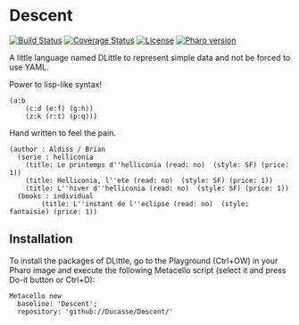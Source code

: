 # Descent

[![Build Status](https://travis-ci.org/Ducasse/Descent.svg?branch=master)](https://travis-ci.org/Ducasse/enlumineur)
[![Coverage Status](https://coveralls.io/repos/github/Ducasse/Descent/badge.svg?branch=master)](https://coveralls.io/github/Ducasse/enlumineur?branch=master)
[![License](https://img.shields.io/badge/license-MIT-blue.svg)](https://raw.githubusercontent.com/Ducasse/enlumineur/master/LICENSE)
[![Pharo version](https://img.shields.io/badge/Pharo-8.0-%23aac9ff.svg)](https://pharo.org/download)

A little language named DLittle to represent simple data and not be forced to use YAML.


Power to lisp-like syntax!

```
(a:b 
	(c:d (e:f) (g:h))
	(z:k (r:t) (p:q)))
```
Hand written to feel the pain. 

```
(author : Aldiss / Brian 
  (serie : helliconia  
  	(title: Le printemps d''helliconia (read: no)  (style: SF) (price: 1))
  	(title: Helliconia, l''ete (read: no)  (style: SF) (price: 1))
 	(title: L''hiver d''helliconia (read: no)  (style: SF) (price: 1))
  (books : individual
    	(title: L''instant de l''eclipse (read: no)  (style: fantaisie) (price: 1))
 ```     
      
## Installation

To install the packages of DLittle, go to the Playground (Ctrl+OW) in your Pharo image and execute the following Metacello script (select it and press Do-it button or Ctrl+D):

```Smalltalk
Metacello new
  baseline: 'Descent';
  repository: 'github://Ducasse/Descent/'
```
